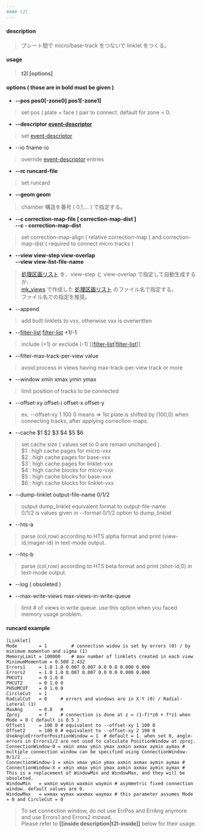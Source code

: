 ```yaml
---
#### t2l
---
```


#### description
> プレート間で micro/base-track をつないで linklet をつくる。  

#### usage
> #### t2l [options]

#### options ( those are in **bold** must be given )
- **--pos pos0[-zone0] pos1[-zone1]**
> set pos ( plate + face ) pair to connect. default for zone = 0.  

- **--descriptor [event-descriptor](event-descriptor.md)**
> set [event-descriptor](event-descriptor.md)  

- --io fname-io
> override [event-descriptor](event-descriptor.md) entries  

- **--rc runcard-file**
> set runcard  

- **--geom geom**
> chamber 構造を番号 ( 0,1,... ) で指定する。  

- **--c correction-map-file [ correction-map-dist ]**  
  **--c - correction-map-dist**
> set correction-map-align ( relative correction-map ) and correction-map-dist ( required to connect micro tracks )  

- **--view view-step view-overlap**  
  **--view view-list-file-name**
> [処理区画リスト](view-list.md) を、view-step と view-overlap で指定して自動生成するか、  
> [mk_views](mk_views.md) で作成した [処理区画リスト](view-list.md) のファイル名で指定する。  
> ファイル名での指定を推奨。  
  
- --append
> add built linklets to vxx, otherwise vxx is overwritten  

- --[filter-list](filter-list.md) [filter-list](filter-list.md) +1/-1
> include (+1) or exclude (-1) [[[filter-list](filter-list.md)|[filter-list](filter-list.md)]]  

- --filter-max-track-per-view value
> avoid process in views having max-track-per-view track or more  

- --window xmin xmax ymin ymax
> limit position of tracks to be connected  

- --offset-xy offset-i offset-x offset-y
> ex. --offset-xy 1 100 0 means &rArr; 1st plate is shifted by (100,0) when connecting tracks, after applying correction-maps.  

- --cache $1 $2 $3 $4 $5 $6
> set cache size ( values set to 0 are remain unchanged ).  
> $1 : high cache pages for micro-vxx  
> $2 : high cache pages for base-vxx  
> $3 : high cache pages for linklet-vxx  
> $4 : high cache blocks for micro-vxx  
> $5 : high cache blocks for base-vxx  
> $6 : high cache blocks for linklet-vxx  

- --dump-linklet output-file-name 0/1/2
> output dump_linklet equivalent format to  output-file-name  
> 0/1/2 is values given in --format 0/1/2 option to dump_linklet  

- --hts-a
> parse (col,row) according to HTS alpha format and print (view-id,imager-id) in text-mode output.  

- --hts-b
> parse (col,row) according to HTS beta format and print (shot-id,0) in text-mode output.  

- --log ( obsoleted )
>  

- --max-write-views max-views-in-write-queue
> limit # of views in write queue. use this option when you faced memory usage problem.  

#### runcard example
```
[Linklet]
Mode        = 1         # connection widow is set by errors (0) / by minimum momentun and sigma (1)
MemoryLimit = 100000    # max number of linklets created in each view
MinimumMomentum = 0.500 2.432
Errors1     = 1.0 1.0 0.007 0.007 0.0 0.0 0.000 0.000
Errors2     = 1.0 1.0 0.007 0.007 0.0 0.0 0.000 0.000
PHCUT1      = 0 1.0 0
PHCUT2      = 0 1.0 0
PHSUMCUT    = 0 1.0 0
CircleCut   = 1
RadialCut   = 0     # errors and windows are in X-Y (0) / Radial-Lateral (1)
MaxAng      = 0.8   # 
Zproj       = f     # connection is done at z = (1-f)*z0 + f*z1 when Mode = 0 ( default is 0.5 )
Offset1     = 100 0 # equivalent to --offset-xy 1 100 0
Offset2     = 100 0 # equivalent to --offset-xy 2 100 0
UseAngleErrorForPositionWindow = 1  # default = 1. when set 0, angle-errors in Errors1/2 are not used to calculate PositionWindow at zproj.
ConnectionWindow-0 = xmin xmax ymin ymax axmin axmax aymin aymax # multiple connection window can be specified using ConnectionWindow-0/1/2 ... 
ConnectionWindow-1 = xmin xmax ymin ymax axmin axmax aymin aymax # 
ConnectionWindow-X = xmin xmax ymin ymax axmin axmax aymin aymax # This is a replacement of WindowMin and WindowMax, and they will be obsoleted.
WindowMin   = wxmin wymin waxmin waymin # asymmetric fixed connection window. default values are 0.  
WindowMax   = wxmax wymax waxmax waymax # this parameter assumes Mode = 0 and CircleCut = 0
```
> To set connection window, do not use ErrPos and ErrAng anymore and use Errors1 and Errors2 instead.  
> Please refer to **[[inside description|t2l-inside]]** below for their usage. 
